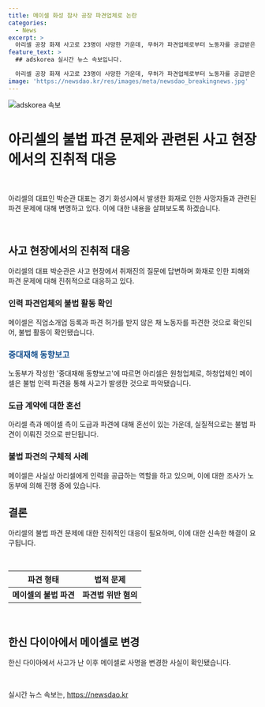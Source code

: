 ```yaml
---
title: 메이셀 화성 참사 공장 파견업체로 논란
categories:
  - News
excerpt: >
  아리셀 공장 화재 사고로 23명이 사망한 가운데, 무허가 파견업체로부터 노동자를 공급받은 것이 확인됐다. 인력파견업체 메이셀은 미투온 파견허가 등을 갖고 있지 않으며, 중대재해 동향보고서에 따르면 메이셀은 1차전지 제조업 업종이며, 아리셀 공장과 주소가 같다. 메이셀은 도급을 받아 인력을 공급하고 있지만, 아리셀은 파견과 도급 용어를 혼용하며 엇갈리는 언급을 하고 있어 파견법 위반 혐의를 받을 가능성이 높다. 메이셀과 도급계약을 체결한 하청업체인지, 인력파견업체인지 등을 노동부가 조사 중이다.
feature_text: >
  ## adskorea 실시간 뉴스 속보입니다.

  아리셀 공장 화재 사고로 23명이 사망한 가운데, 무허가 파견업체로부터 노동자를 공급받은 것이 확인됐다. 인력파견업체 메이셀은 미투온 파견허가 등을 갖고 있지 않으며, 중대재해 동향보고서에 따르면 메이셀은 1차전지 제조업 업종이며, 아리셀 공장과 주소가 같다. 메이셀은 도급을 받아 인력을 공급하고 있지만, 아리셀은 파견과 도급 용어를 혼용하며 엇갈리는 언급을 하고 있어 파견법 위반 혐의를 받을 가능성이 높다. 메이셀과 도급계약을 체결한 하청업체인지, 인력파견업체인지 등을 노동부가 조사 중이다.
image: 'https://newsdao.kr/res/images/meta/newsdao_breakingnews.jpg'
---
```


<p><img src="https://newsdao.kr/res/images/meta/newsdao_breakingnews.jpg" alt="adskorea 속보" /></p>

<h1>아리셀의 불법 파견 문제와 관련된 사고 현장에서의 진취적 대응</h1>

<p data-ke-size="size16">&nbsp;</p>

<p>아리셀의 대표인 박순관 대표는 경기 화성시에서 발생한 화재로 인한 사망자들과 관련된 파견 문제에 대해 변명하고 있다. 이에 대한 내용을 살펴보도록 하겠습니다.  </p>

<p data-ke-size="size16">&nbsp;</p>

<h2 data-ke-size="size26">사고 현장에서의 진취적 대응</h2>

<p data-ke-size="size16">아리셀의 대표 박순관은 사고 현장에서 취재진의 질문에 답변하며 화재로 인한 피해와 파견 문제에 대해 진취적으로 대응하고 있다.</p>

<h3>인력 파견업체의 불법 활동 확인</h3>

<p data-ke-size="size16">메이셀은 직업소개업 등록과 파견 허가를 받지 않은 채 노동자를 파견한 것으로 확인되어, 불법 활동이 확인됐습니다.</p>

<h3><b><span style="color: #1a5490;">중대재해 동향보고</span></b></h3>

<p data-ke-size="size16">노동부가 작성한 '중대재해 동향보고'에 따르면 아리셀은 원청업체로, 하청업체인 메이셀은 불법 인력 파견을 통해 사고가 발생한 것으로 파악됐습니다.</p>

<h3>도급 계약에 대한 혼선</h3>

<p data-ke-size="size16">아리셀 측과 메이셀 측이 도급과 파견에 대해 혼선이 있는 가운데, 실질적으로는 불법 파견이 이뤄진 것으로 판단됩니다.</p>

<h3>불법 파견의 구체적 사례</h3>

<p data-ke-size="size16">메이셀은 사실상 아리셀에게 인력을 공급하는 역할을 하고 있으며, 이에 대한 조사가 노동부에 의해 진행 중에 있습니다.</p>

<h2 data-ke-size="size26">결론</h2>

<p data-ke-size="size16">아리셀의 불법 파견 문제에 대한 진취적인 대응이 필요하며, 이에 대한 신속한 해결이 요구됩니다.</p>

<p data-ke-size="size16">&nbsp;</p>

<table>
    <thead>
        <tr>
            <th style="text-align: center; height: 17px;"><b>파견 형태</b></th>
            <th style="text-align: center; height: 17px;"><b>법적 문제</b></th>
        </tr>
    </thead>
    <tbody>
        <tr>
            <td style="text-align: center; height: 17px;"><b>메이셀의 불법 파견</b></td>
            <td style="text-align: center; height: 17px;"><b>파견법 위반 혐의</b></td>
        </tr>
    </tbody>
</table>

<p data-ke-size="size16">&nbsp;</p>

<h2 data-ke-size="size26">한신 다이아에서 메이셀로 변경</h2>

<p data-ke-size="size16">한신 다이아에서 사고가 난 이후 메이셀로 사명을 변경한 사실이 확인됐습니다.</p>

<p data-ke-size="size16">&nbsp;</p>
실시간 뉴스 속보는, <a href="https://newsdao.kr" rel="dofollow">https://newsdao.kr</a>


